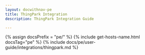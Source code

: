```yaml
---
layout: docwithnav-pe
title: ThingPark Integration
description: ThingPark Integration Guide 

---
```

{% assign docsPrefix = "pe/" %}
{% include get-hosts-name.html docsTag="pe" %}
{% include docs/pe/user-guide/integrations/thingpark.md %}

